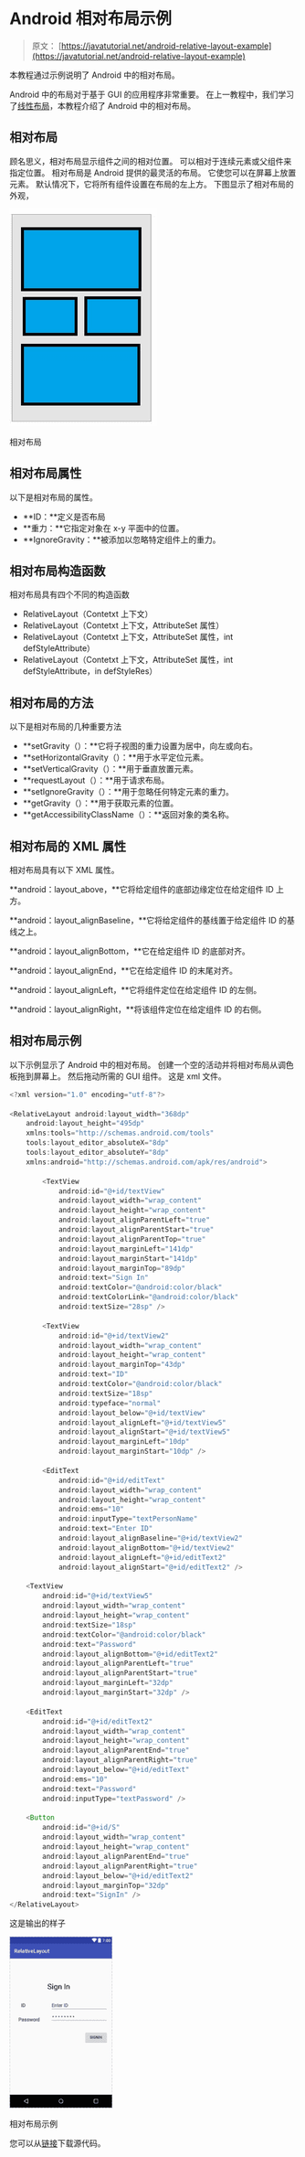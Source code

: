 # Android 相对布局示例

> 原文： [https://javatutorial.net/android-relative-layout-example](https://javatutorial.net/android-relative-layout-example)

本教程通过示例说明了 Android 中的相对布局。

Android 中的布局对于基于 GUI 的应用程序非常重要。 在上一教程中，我们学习了[线性布局](https://javatutorial.net/android-linear-layout-example)，本教程介绍了 Android 中的相对布局。

## **相对布局**

顾名思义，相对布局显示组件之间的相对位置。 可以相对于连续元素或父组件来指定位置。 相对布局是 Android 提供的最灵活的布局。 它使您可以在屏幕上放置元素。 默认情况下，它将所有组件设置在布局的左上方。 下图显示了相对布局的外观，

![relative layout](img/cfef31e8e7fe18a8cace6be7ec8c4bdf.jpg)

相对布局

## **相对布局属性**

以下是相对布局的属性。

*   **ID：**定义是否布局
*   **重力：**它指定对象在 x-y 平面中的位置。
*   **IgnoreGravity：**被添加以忽略特定组件上的重力。

## **相对布局构造函数**

相对布局具有四个不同的构造函数

*   RelativeLayout（Contetxt 上下文）
*   RelativeLayout（Contetxt 上下文，AttributeSet 属性）
*   RelativeLayout（Contetxt 上下文，AttributeSet 属性，int defStyleAttribute）
*   RelativeLayout（Contetxt 上下文，AttributeSet 属性，int defStyleAttribute，in defStyleRes）

## **相对布局的方法**

以下是相对布局的几种重要方法

*   **setGravity（）：**它将子视图的重力设置为居中，向左或向右。
*   **setHorizo​​ntalGravity（）：**用于水平定位元素。
*   **setVerticalGravity（）：**用于垂直放置元素。
*   **requestLayout（）：**用于请求布局。
*   **setIgnoreGravity（）：**用于忽略任何特定元素的重力。
*   **getGravity（）：**用于获取元素的位置。
*   **getAccessibilityClassName（）：**返回对象的类名称。

## **相对布局的 XML 属性**

相对布局具有以下 XML 属性。

**android：layout_above，**它将给定组件的底部边缘定位在给定组件 ID 上方。

**android：layout_alignBaseline，**它将给定组件的基线置于给定组件 ID 的基线之上。

**android：layout_alignBottom，**它在给定组件 ID 的底部对齐。

**android：layout_alignEnd，**它在给定组件 ID 的末尾对齐。

**android：layout_alignLeft，**它将组件定位在给定组件 ID 的左侧。

**android：layout_alignRight，**将该组件定位在给定组件 ID 的右侧。

## **相对布局示例**

以下示例显示了 Android 中的相对布局。 创建一个空的活动并将相对布局从调色板拖到屏幕上。 然后拖动所需的 GUI 组件。 这是 xml 文件。

```java
<?xml version="1.0" encoding="utf-8"?>

<RelativeLayout android:layout_width="368dp"
    android:layout_height="495dp"
    xmlns:tools="http://schemas.android.com/tools"
    tools:layout_editor_absoluteX="8dp"
    tools:layout_editor_absoluteY="8dp"
    xmlns:android="http://schemas.android.com/apk/res/android">

        <TextView
            android:id="@+id/textView"
            android:layout_width="wrap_content"
            android:layout_height="wrap_content"
            android:layout_alignParentLeft="true"
            android:layout_alignParentStart="true"
            android:layout_alignParentTop="true"
            android:layout_marginLeft="141dp"
            android:layout_marginStart="141dp"
            android:layout_marginTop="89dp"
            android:text="Sign In"
            android:textColor="@android:color/black"
            android:textColorLink="@android:color/black"
            android:textSize="28sp" />

        <TextView
            android:id="@+id/textView2"
            android:layout_width="wrap_content"
            android:layout_height="wrap_content"
            android:layout_marginTop="43dp"
            android:text="ID"
            android:textColor="@android:color/black"
            android:textSize="18sp"
            android:typeface="normal"
            android:layout_below="@+id/textView"
            android:layout_alignLeft="@+id/textView5"
            android:layout_alignStart="@+id/textView5"
            android:layout_marginLeft="10dp"
            android:layout_marginStart="10dp" />

        <EditText
            android:id="@+id/editText"
            android:layout_width="wrap_content"
            android:layout_height="wrap_content"
            android:ems="10"
            android:inputType="textPersonName"
            android:text="Enter ID"
            android:layout_alignBaseline="@+id/textView2"
            android:layout_alignBottom="@+id/textView2"
            android:layout_alignLeft="@+id/editText2"
            android:layout_alignStart="@+id/editText2" />

    <TextView
        android:id="@+id/textView5"
        android:layout_width="wrap_content"
        android:layout_height="wrap_content"
        android:textSize="18sp"
        android:textColor="@android:color/black"
        android:text="Password"
        android:layout_alignBottom="@+id/editText2"
        android:layout_alignParentLeft="true"
        android:layout_alignParentStart="true"
        android:layout_marginLeft="32dp"
        android:layout_marginStart="32dp" />

    <EditText
        android:id="@+id/editText2"
        android:layout_width="wrap_content"
        android:layout_height="wrap_content"
        android:layout_alignParentEnd="true"
        android:layout_alignParentRight="true"
        android:layout_below="@+id/editText"
        android:ems="10"
        android:text="Password"
        android:inputType="textPassword" />

    <Button
        android:id="@+id/S"
        android:layout_width="wrap_content"
        android:layout_height="wrap_content"
        android:layout_alignParentEnd="true"
        android:layout_alignParentRight="true"
        android:layout_below="@+id/editText2"
        android:layout_marginTop="32dp"
        android:text="SignIn" />
</RelativeLayout>

```

这是输出的样子

![relative layout example](img/9ddc5eccb02cc174e622d32a71669c53.jpg)

相对布局示例

您可以从[链接](https://github.com/JavaTutorialNetwork/Tutorials/blob/master/RelativeLayout.rar)下载源代码。